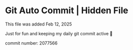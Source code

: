 # Git Auto Commit | Hidden File

This file was added Feb 12, 2025

Just for fun and keeping my daily git commit active 🤪

commit number: 2077566
